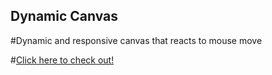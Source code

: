 ## Dynamic Canvas

#Dynamic and responsive canvas that reacts to mouse move

#[Click here to check out!](https://rpaltayev.github.io/DynamicCanvas/)
